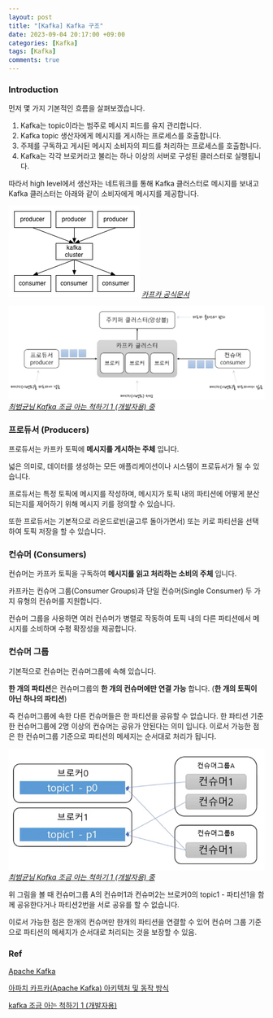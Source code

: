 ```yaml
---
layout: post
title: "[Kafka] Kafka 구조"
date: 2023-09-04 20:17:00 +09:00
categories: [Kafka]
tags: [Kafka]
comments: true
---
```


### Introduction

먼저 몇 가지 기본적인 흐름을 살펴보겠습니다. 

1. Kafka는 topic이라는 범주로 메시지 피드를 유지 관리합니다. 
2. Kafka topic 생산자에게 메시지를 게시하는 프로세스를 호출합니다. 
3. 주제를 구독하고 게시된 메시지 소비자의 피드를 처리하는 프로세스를 호출합니다. 
4. Kafka는 각각 브로커라고 불리는 하나 이상의 서버로 구성된 클러스터로 실행됩니다.

따라서 high level에서 생산자는 네트워크를 통해 Kafka 클러스터로 메시지를 보내고 Kafka 클러스터는 아래와 같이 소비자에게 메시지를 제공합니다.

![Untitled](../../../assets/img/posts/message-queue/kafka/structrure/kafka-structure-1.png)
_[카프카 공식문서](https://kafka.apache.org/090/documentation.html)_

![Untitled](../../../assets/img/posts/message-queue/kafka/structrure/kafka-structure-2.png)
_[최범균님 Kafka 조금 아는 척하기 1 (개발자용) 중](https://kafka.apache.org/090/documentation.html)_

### 프로듀서 (Producers)

프로듀서는 카프카 토픽에 **메시지를 게시하는 주체** 입니다.

넓은 의미로, 데이터를 생성하는 모든 애플리케이션이나 시스템이 프로듀서가 될 수 있습니다.

프로듀서는 특정 토픽에 메시지를 작성하며, 메시지가 토픽 내의 파티션에 어떻게 분산되는지를 제어하기 위해 메시지 키를 정의할 수 있습니다.

또한 프로듀서는 기본적으로 라운드로빈(골고루 돌아가면서) 또는 키로 파티션을 선택하여 토픽 저장을 할 수  있습니다.

### 컨슈머 (Consumers)

컨슈머는 카프카 토픽을 구독하여 **메시지를 읽고 처리하는 소비의 주체** 입니다.

카프카는 컨슈머 그룹(Consumer Groups)과 단일 컨슈머(Single Consumer) 두 가지 유형의 컨슈머를 지원합니다.

컨슈머 그룹을 사용하면 여러 컨슈머가 병렬로 작동하여 토픽 내의 다른 파티션에서 메시지를 소비하며 수평 확장성을 제공합니다.

### 컨슈머 그룹

기본적으로 컨슈머는 컨슈머그룹에 속해 있습니다.

**한 개의 파티션**은 컨슈머그룹의 **한 개의 컨슈머에만 연결 가능** 합니다. (**한 개의 토픽이 아닌 하나의 파티션**)

즉 컨슈머그룹에 속한 다른 컨슈머들은 한 파티션을 공유할 수 없습니다. 한 파티션 기준 한 컨슈머그룹에 2명 이상의 컨슈머는 공유가 안된다는 의미 입니다. 이로서 가능한 점은 한 컨슈머그룹 기준으로 파티션의 메세지는 순서대로 처리가 됩니다.

![Untitled](../../../assets/img/posts/message-queue/kafka/structrure/kafka-structure-consumer-group.png)
_[최범균님 Kafka 조금 아는 척하기 1 (개발자용) 중](https://kafka.apache.org/090/documentation.html)_

위 그림을 볼 때 컨슈머그룹 A의 컨슈머1과 컨슈머2는 브로커0의 topic1 - 파티션1을 함께 공유한다거나 파티션2번을 서로 공유를 할 수 없습니다.

이로서 가능한 점은 한개의 컨슈머만 한개의 파티션을 연결할 수 있어 컨슈머 그룹 기준으로 파티션의 메세지가 순서대로 처리되는 것을 보장할 수 있음.

### Ref

[Apache Kafka](https://kafka.apache.org/090/documentation.html)

[아파치 카프카(Apache Kafka) 아키텍처 및 동작 방식](https://engkimbs.tistory.com/691)

[kafka 조금 아는 척하기 1 (개발자용)](https://youtu.be/0Ssx7jJJADI?si=NOhe08-IqMxKDt_I)

